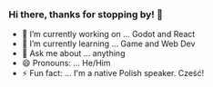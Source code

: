 ### Hi there, thanks for stopping by! 👋

- 🔭 I’m currently working on ... Godot and React
- 🌱 I’m currently learning ... Game and Web Dev
- 💬 Ask me about ... anything 
- 😄 Pronouns: ... He/Him
- ⚡ Fun fact: ... I'm a native Polish speaker. Cześć!
